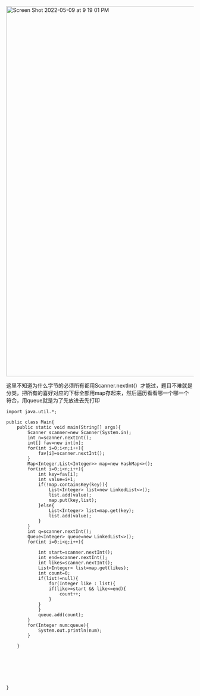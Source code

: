 <img width="995" alt="Screen Shot 2022-05-09 at 9 19 01 PM" src="https://user-images.githubusercontent.com/59748598/167541783-baec2b9b-d1fb-45f6-b699-5288b05f93bc.png">

这里不知道为什么字节的必须所有都用Scanner.nextInt(）才能过，题目不难就是分类，把所有的喜好对应的下标全部用map存起来，然后遍历看看哪一个哪一个符合，用queue就是为了先放进去先打印

 
```` 
import java.util.*;

public class Main{
    public static void main(String[] args){
        Scanner scanner=new Scanner(System.in);
        int n=scanner.nextInt();
        int[] fav=new int[n];
        for(int i=0;i<n;i++){
            fav[i]=scanner.nextInt();
        }
        Map<Integer,List<Integer>> map=new HashMap<>();
        for(int i=0;i<n;i++){
            int key=fav[i];
            int value=i+1;
            if(!map.containsKey(key)){
                List<Integer> list=new LinkedList<>();
                list.add(value);
                map.put(key,list);
            }else{
                List<Integer> list=map.get(key);
                list.add(value);
            }
        }
        int q=scanner.nextInt();
        Queue<Integer> queue=new LinkedList<>();
        for(int i=0;i<q;i++){
            
            int start=scanner.nextInt();
            int end=scanner.nextInt();
            int likes=scanner.nextInt();
            List<Integer> list=map.get(likes);
            int count=0;
            if(list!=null){
                for(Integer like : list){
                if(like>=start && like<=end){
                    count++;
                }
            }
            }
            queue.add(count);
        }
        for(Integer num:queue){
            System.out.println(num);
        }
        
    }
    
    
    
    
    
    
    
}
````





